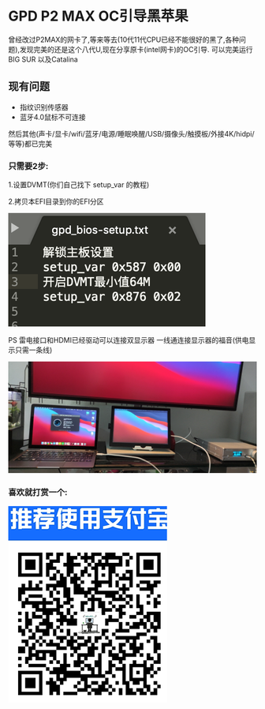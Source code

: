 # GPD P2 MAX OC引导黑苹果

曾经改过P2MAX的网卡了,等来等去(10代11代CPU已经不能很好的黑了,各种问题),发现完美的还是这个八代U,现在分享原卡(intel网卡)的OC引导. 可以完美运行BIG SUR 以及Catalina

## 现有问题

- 指纹识别传感器
- 蓝牙4.0鼠标不可连接

然后其他(声卡/显卡/wifi/蓝牙/电源/睡眠唤醒/USB/摄像头/触摸板/外接4K/hidpi/等等)都已完美


### 只需要2步:

1.设置DVMT(你们自己找下 setup_var 的教程)

2.拷贝本EFI目录到你的EFI分区


![DVMT](/DVMT设置.png)






PS 雷电接口和HDMI已经驱动可以连接双显示器 一线通连接显示器的福音(供电显示只需一条线)

![pic](/pic.jpg)



### 喜欢就打赏一个:

![DVMT](/ZFB.png)


